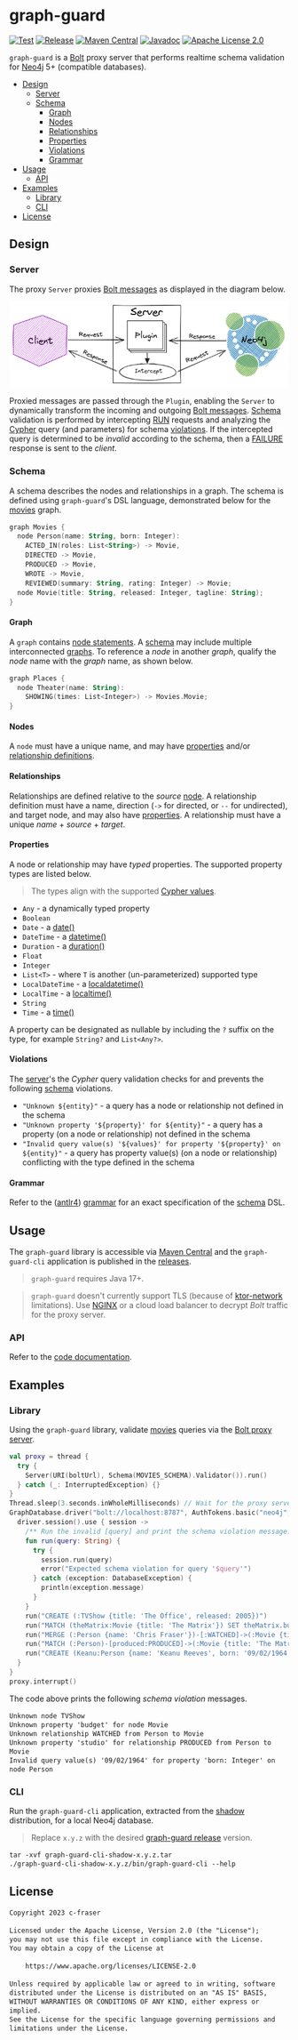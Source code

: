 # graph-guard

[![Test](https://github.com/c-fraser/graph-guard/workflows/test/badge.svg)](https://github.com/c-fraser/graph-guard/actions)
[![Release](https://img.shields.io/github/v/release/c-fraser/graph-guard?logo=github&sort=semver)](https://github.com/c-fraser/graph-guard/releases)
[![Maven Central](https://img.shields.io/maven-central/v/io.github.c-fraser/graph-guard.svg)](https://search.maven.org/search?q=g:io.github.c-fraser%20AND%20a:graph-guard)
[![Javadoc](https://javadoc.io/badge2/io.github.c-fraser/graph-guard/javadoc.svg)](https://javadoc.io/doc/io.github.c-fraser/graph-guard)
[![Apache License 2.0](https://img.shields.io/badge/License-Apache2-blue.svg)](https://www.apache.org/licenses/LICENSE-2.0)

`graph-guard` is a [Bolt](https://neo4j.com/docs/bolt/current/bolt/) proxy server that performs
realtime schema validation for [Neo4j](https://neo4j.com/) 5+ (compatible databases).

<!--- TOC -->

* [Design](#design)
  * [Server](#server)
  * [Schema](#schema)
    * [Graph](#graph)
    * [Nodes](#nodes)
    * [Relationships](#relationships)
    * [Properties](#properties)
    * [Violations](#violations)
    * [Grammar](#grammar)
* [Usage](#usage)
  * [API](#api)
* [Examples](#examples)
  * [Library](#library)
  * [CLI](#cli)
* [License](#license)

<!--- END -->

## Design

### Server

The proxy `Server` proxies [Bolt messages](https://neo4j.com/docs/bolt/current/bolt/message/) as
displayed in the diagram below.

![proxy-server](docs/proxy-server.png)

Proxied messages are passed through the `Plugin`, enabling the `Server` to dynamically
transform the incoming and
outgoing [Bolt messages](https://neo4j.com/docs/bolt/current/bolt/message/). [Schema](#schema)
validation is performed by
intercepting [RUN](https://neo4j.com/docs/bolt/current/bolt/message/#messages-run) requests and
analyzing the [Cypher](https://neo4j.com/developer/cypher/) query (and parameters) for schema
[violations](#violations). If the intercepted query is determined to be *invalid* according to the
schema, then
a [FAILURE](https://neo4j.com/docs/bolt/current/bolt/message/#messages-failure) response is sent to
the *client*.

### Schema

A schema describes the nodes and relationships in a graph. The schema is defined
using `graph-guard`'s DSL language, demonstrated below for
the [movies](https://github.com/neo4j-graph-examples/movies) graph.

<!--- INCLUDE
import io.github.cfraser.graphguard.MOVIES_GRAPH

/** The schema DSL for the [MOVIES_GRAPH]. */
const val MOVIES_SCHEMA =
    """
----- SUFFIX
"""
-->

[//]: # (@formatter:off)
```kotlin
graph Movies {
  node Person(name: String, born: Integer):
    ACTED_IN(roles: List<String>) -> Movie,
    DIRECTED -> Movie,
    PRODUCED -> Movie,
    WROTE -> Movie,
    REVIEWED(summary: String, rating: Integer) -> Movie;
  node Movie(title: String, released: Integer, tagline: String);
}
```
[//]: # (@formatter:on)
<!--- KNIT Example01.kt --> 

#### Graph

A `graph` contains [node statements](#nodes). A [schema](#schema) may include multiple
interconnected [graphs](#graph). To reference a *node* in another *graph*, qualify the *node* name
with the *graph* name, as shown below.

<!--- INCLUDE
const val PLACES_SCHEMA =
    """
----- SUFFIX
"""
-->

[//]: # (@formatter:off)
```kotlin
graph Places {
  node Theater(name: String):
    SHOWING(times: List<Integer>) -> Movies.Movie;
}
```
[//]: # (@formatter:on)
<!--- KNIT Example02.kt --> 

#### Nodes

A `node` must have a unique name, and may
have [properties](#properties) and/or [relationship definitions](#relationships).

#### Relationships

Relationships are defined relative to the *source* [node](#nodes). A relationship definition must
have a name, direction (`->` for directed, or `--` for undirected), and target node, and may also
have [properties](#properties). A relationship must have a unique *name* + *source* + *target*.

#### Properties

A node or relationship may have *typed* properties. The supported property types are listed below.

> The types align with the
> supported [Cypher values](https://neo4j.com/docs/cypher-manual/current/values-and-types/).

- `Any` - a dynamically typed property
- `Boolean`
- `Date` - a
  [date()](https://neo4j.com/docs/cypher-manual/current/functions/temporal/#functions-date)
- `DateTime` -
  a [datetime()](https://neo4j.com/docs/cypher-manual/current/functions/temporal/#functions-datetime)
- `Duration` -
  a [duration()](https://neo4j.com/docs/cypher-manual/current/functions/temporal/duration/)
- `Float`
- `Integer`
- `List<T>` - where `T` is another (un-parameterized) supported type
- `LocalDateTime` -
  a [localdatetime()](https://neo4j.com/docs/cypher-manual/current/functions/temporal/#functions-localdatetime)
- `LocalTime` -
  a [localtime()](https://neo4j.com/docs/cypher-manual/current/functions/temporal/#functions-localtime)
- `String`
- `Time` -
  a [time()](https://neo4j.com/docs/cypher-manual/current/functions/temporal/#functions-time)

A property can be designated as nullable by including the `?` suffix on the type, for
example `String?` and `List<Any?>`.

#### Violations

The [server](#server)'s the *Cypher* query validation checks for and prevents the
following [schema](#schema) violations.

- `"Unknown ${entity}"` - a query has a node or relationship not defined in the schema
- `"Unknown property '${property}' for ${entity}"` - a query has a property (on a node or
  relationship) not defined in the schema
- `"Invalid query value(s) '${values}' for property '${property}' on ${entity}"` - a query has
  property value(s) (on a node or relationship) conflicting with the type defined in the schema

#### Grammar

Refer to
the ([antlr4](https://github.com/antlr/antlr4))
[grammar](https://github.com/c-fraser/graph-guard/blob/main/src/main/antlr/Schema.g4)
for an exact specification of the [schema](#schema) DSL.

## Usage

The `graph-guard` library is accessible
via [Maven Central](https://search.maven.org/search?q=g:io.github.c-fraser%20AND%20a:graph-guard)
and the `graph-guard-cli` application is published in
the [releases](https://github.com/c-fraser/graph-guard/releases).

> `graph-guard` requires Java 17+.

> `graph-guard` doesn't currently support TLS (because
> of [ktor-network](https://youtrack.jetbrains.com/issue/KTOR-694) limitations).
> Use [NGINX](https://docs.nginx.com/nginx/admin-guide/security-controls/terminating-ssl-tcp/) or a
> cloud load balancer to decrypt *Bolt* traffic for the proxy server.

### API

Refer to the [code documentation](https://c-fraser.github.io/graph-guard/api/).

## Examples

### Library

<!--- TEST_NAME Example03Test --> 
<!--- INCLUDE
import io.github.cfraser.graphguard.Schema
import io.github.cfraser.graphguard.Server
import io.github.cfraser.graphguard.withNeo4j
import org.neo4j.driver.AuthTokens
import org.neo4j.driver.GraphDatabase
import org.neo4j.driver.exceptions.DatabaseException
import java.net.URI
import kotlin.concurrent.thread
import kotlin.time.Duration.Companion.seconds

fun runExample03() {
  withNeo4j {
----- SUFFIX
  }
}
-->

Using the `graph-guard` library, validate [movies](https://github.com/neo4j-graph-examples/movies)
queries via the [Bolt proxy server](#server).

[//]: # (@formatter:off)
```kotlin
val proxy = thread {
  try {
    Server(URI(boltUrl), Schema(MOVIES_SCHEMA).Validator()).run()
  } catch (_: InterruptedException) {}
}
Thread.sleep(3.seconds.inWholeMilliseconds) // Wait for the proxy server to initialize
GraphDatabase.driver("bolt://localhost:8787", AuthTokens.basic("neo4j", adminPassword)).use { driver ->
  driver.session().use { session ->
    /** Run the invalid [query] and print the schema violation message. */
    fun run(query: String) {
      try {
        session.run(query)
        error("Expected schema violation for query '$query'")
      } catch (exception: DatabaseException) {
        println(exception.message)
      }
    }
    run("CREATE (:TVShow {title: 'The Office', released: 2005})")
    run("MATCH (theMatrix:Movie {title: 'The Matrix'}) SET theMatrix.budget = 63000000")
    run("MERGE (:Person {name: 'Chris Fraser'})-[:WATCHED]->(:Movie {title: 'The Matrix'})")
    run("MATCH (:Person)-[produced:PRODUCED]->(:Movie {title: 'The Matrix'}) SET produced.studio = 'Warner Bros.'")
    run("CREATE (Keanu:Person {name: 'Keanu Reeves', born: '09/02/1964'})")
  }
}
proxy.interrupt()
```
[//]: # (@formatter:on)

<!--- KNIT Example03.kt --> 

The code above prints the following *schema violation* messages.

```text
Unknown node TVShow
Unknown property 'budget' for node Movie
Unknown relationship WATCHED from Person to Movie
Unknown property 'studio' for relationship PRODUCED from Person to Movie
Invalid query value(s) '09/02/1964' for property 'born: Integer' on node Person
```

<!--- TEST -->

### CLI

Run the `graph-guard-cli` application, extracted from
the [shadow](https://github.com/johnrengelman/shadow) distribution, for a local Neo4j database.

> Replace `x.y.z` with the
> desired [graph-guard release](https://github.com/c-fraser/graph-guard/releases) version.

```shell
tar -xvf graph-guard-cli-shadow-x.y.z.tar
./graph-guard-cli-shadow-x.y.z/bin/graph-guard-cli --help
```

## License

    Copyright 2023 c-fraser
    
    Licensed under the Apache License, Version 2.0 (the "License");
    you may not use this file except in compliance with the License.
    You may obtain a copy of the License at
    
        https://www.apache.org/licenses/LICENSE-2.0
    
    Unless required by applicable law or agreed to in writing, software
    distributed under the License is distributed on an "AS IS" BASIS,
    WITHOUT WARRANTIES OR CONDITIONS OF ANY KIND, either express or implied.
    See the License for the specific language governing permissions and
    limitations under the License.
